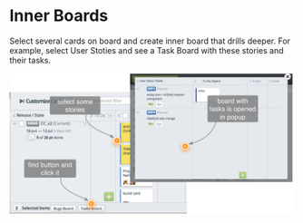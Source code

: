 Inner Boards
==================

Select several cards on board and create inner board that drills deeper. For example, select User Stoties and see a Task Board with these stories and their tasks.

![ScreenShot](BuiltInBoards.png)
